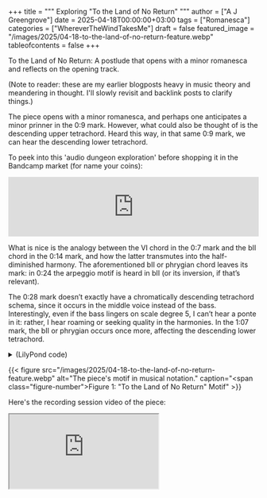 +++
title = """
  Exploring "To the Land of No Return"
  """
author = ["A J Greengrove"]
date = 2025-04-18T00:00:00+03:00
tags = ["Romanesca"]
categories = ["WhereverTheWindTakesMe"]
draft = false
featured_image = "/images/2025/04-18-to-the-land-of-no-return-feature.webp"
tableofcontents = false
+++

To the Land of No Return:
A postlude that opens with a minor romanesca
and reflects on the opening track.

(Note to reader: these are my earlier blogposts heavy in music theory and meandering in thought. I'll slowly revisit and backlink posts to clarify things.)

The piece opens with a minor romanesca, and perhaps one anticipates a minor prinner in the 0:9 mark.
However, what could also be thought of is the descending upper tetrachord.
Heard this way, in that same 0:9 mark,
we can hear the descending lower tetrachord.

To peek into this 'audio dungeon exploration'
before shopping it in the Bandcamp market (for name your coins):
<div class="org-bandcamp-track"> <iframe style="border: 0; width: 100%; height: 120px;" src="https://bandcamp.com/EmbeddedPlayer/album= 3014684465/size=large/bgcol=ffffff/linkcol=2ebd35/tracklist=false/artwork=small/track=1523599948/transparent=true/" seamless><a href="https://ajgreengrove.bandcamp.com/album/ wherever-the-wind-takes-me"> "Wherever The Wind Takes Me" by A J Greengrove</a></iframe>

What is nice is the analogy between the VI chord in the 0:7 mark
and the bII chord in the 0:14 mark,
and how the latter transmutes into the half-diminished harmony.
The aforementioned bII or phrygian chord leaves its mark:
in 0:24 the arpeggio motif is heard in bII (or its inversion,
if that’s relevant).

The 0:28 mark doesn’t exactly have
a chromatically descending tetrachord schema,
since it occurs in the middle voice instead of the bass.
Interestingly, even if the bass lingers on scale degree 5,
I can’t hear a ponte in it:
rather, I hear roaming or seeking quality in the harmonies.
In the 1:07 mark, the bII or phrygian occurs once more,
affecting the descending lower tetrachord.

<details>
<summary>(LilyPond code)</summary>
<div class="details">

```lilypond
#(ly:set-option 'resolution 200)
\version "2.24.4"
\language "english"
\pointAndClickOff
\header { tagline = "" }
melody = \relative fs' { fs4 g fs g a g fs g e }
\score {
  <<
    \time 4/4
    \new Staff { \clef "treble" \melody }
    \new TabStaff \with {} <<
      \new TabVoice { \melody }
    >>
  >>
}
```
</div>
</details>

<a id="figure--fig:04-18-to-the-land-of-no-return-feature.webp"></a>

{{< figure src="/images/2025/04-18-to-the-land-of-no-return-feature.webp" alt="The piece's motif in musical notation." caption="<span class=\"figure-number\">Figure 1: </span>\"To the Land of No Return\" Motif" >}}

Here's the recording session video of the piece:
<div class="org-youtube"><iframe src="https://www.youtube.com/embed/jGtOdWo97tQ" allowfullscreen title="YouTube Video"></iframe></div>

